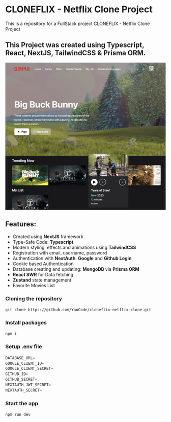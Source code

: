 # CLONEFLIX - Netflix Clone Project

This is a repository for a FullStack project CLONEFLIX - Netflix Clone Project

## This Project was created using Typescript, React, NextJS, TailwindCSS & Prisma ORM.

![image](/public/images/screenshot1.png)

## Features:
- Created using **NextJS** framework
- Type-Safe Code: **Typescript**
- Modern styling, effects and animations using **TailwindCSS**
- Registration with email, username, password
- Authentication with **NextAuth**: **Google** and **Github Login**
- Cookie based Authentication
- Database creating and updating: **MongoDB** via **Prisma ORM**
- **React SWR** for Data fetching
- **Zustand** state management
- Favorite Movies List


### Cloning the repository

```shell
git clone https://github.com/YauCode/cloneflix-netflix-clone.git
```

### Install packages

```shell
npm i
```

### Setup .env file


```js
DATABASE_URL=
GOOGLE_CLIENT_ID=
GOOGLE_CLIENT_SECRET=
GITHUB_ID=
GITHUB_SECRET=
NEXTAUTH_JWT_SECRET=
NEXTAUTH_SECRET=
```

### Start the app

```shell
npm run dev
```
